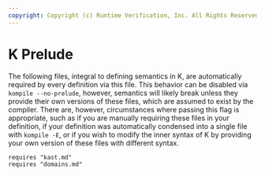 ```yaml
---
copyright: Copyright (c) Runtime Verification, Inc. All Rights Reserved.
---
```


K Prelude
=========

The following files, integral to defining semantics in K, are automatically
required by every definition via this file. This behavior can be disabled
via `kompile --no-prelude`, however, semantics will likely break unless
they provide their own versions of these files, which are assumed to exist
by the compiler. There are, however, circumstances where passing this flag is
appropriate, such as if you are manually requiring these files in your
definition, if your definition was automatically condensed into a single file
with `kompile -E`, or if you wish to modify the inner syntax of K by providing
your own version of these files with different syntax.

```k
requires "kast.md"
requires "domains.md"
```
